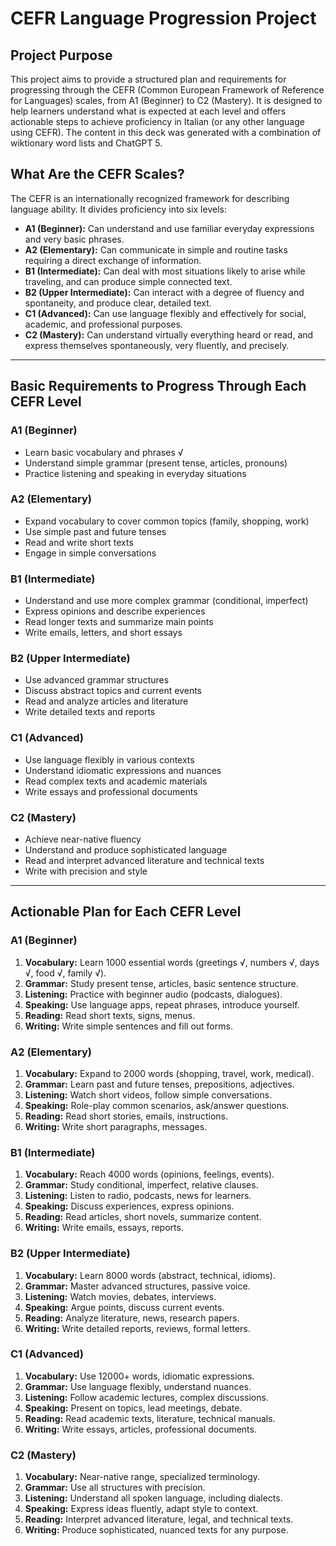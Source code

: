 # CEFR Language Progression Project

## Project Purpose
This project aims to provide a structured plan and requirements for progressing through the CEFR (Common European Framework of Reference for Languages) scales, from A1 (Beginner) to C2 (Mastery). It is designed to help learners understand what is expected at each level and offers actionable steps to achieve proficiency in Italian (or any other language using CEFR). The content in this deck was generated with a combination of wiktionary word lists and ChatGPT 5.

## What Are the CEFR Scales?
The CEFR is an internationally recognized framework for describing language ability. It divides proficiency into six levels:

- **A1 (Beginner):** Can understand and use familiar everyday expressions and very basic phrases.
- **A2 (Elementary):** Can communicate in simple and routine tasks requiring a direct exchange of information.
- **B1 (Intermediate):** Can deal with most situations likely to arise while traveling, and can produce simple connected text.
- **B2 (Upper Intermediate):** Can interact with a degree of fluency and spontaneity, and produce clear, detailed text.
- **C1 (Advanced):** Can use language flexibly and effectively for social, academic, and professional purposes.
- **C2 (Mastery):** Can understand virtually everything heard or read, and express themselves spontaneously, very fluently, and precisely.

---

## Basic Requirements to Progress Through Each CEFR Level

### A1 (Beginner)
- Learn basic vocabulary and phrases √
- Understand simple grammar (present tense, articles, pronouns)
- Practice listening and speaking in everyday situations

### A2 (Elementary)
- Expand vocabulary to cover common topics (family, shopping, work)
- Use simple past and future tenses
- Read and write short texts
- Engage in simple conversations

### B1 (Intermediate)
- Understand and use more complex grammar (conditional, imperfect)
- Express opinions and describe experiences
- Read longer texts and summarize main points
- Write emails, letters, and short essays

### B2 (Upper Intermediate)
- Use advanced grammar structures
- Discuss abstract topics and current events
- Read and analyze articles and literature
- Write detailed texts and reports

### C1 (Advanced)
- Use language flexibly in various contexts
- Understand idiomatic expressions and nuances
- Read complex texts and academic materials
- Write essays and professional documents

### C2 (Mastery)
- Achieve near-native fluency
- Understand and produce sophisticated language
- Read and interpret advanced literature and technical texts
- Write with precision and style

---

## Actionable Plan for Each CEFR Level

### A1 (Beginner)
1. **Vocabulary:** Learn 1000 essential words (greetings √, numbers √, days √, food √, family √).
2. **Grammar:** Study present tense, articles, basic sentence structure.
3. **Listening:** Practice with beginner audio (podcasts, dialogues).
4. **Speaking:** Use language apps, repeat phrases, introduce yourself.
5. **Reading:** Read short texts, signs, menus.
6. **Writing:** Write simple sentences and fill out forms.

### A2 (Elementary)
1. **Vocabulary:** Expand to 2000 words (shopping, travel, work, medical).
2. **Grammar:** Learn past and future tenses, prepositions, adjectives.
3. **Listening:** Watch short videos, follow simple conversations.
4. **Speaking:** Role-play common scenarios, ask/answer questions.
5. **Reading:** Read short stories, emails, instructions.
6. **Writing:** Write short paragraphs, messages.

### B1 (Intermediate)
1. **Vocabulary:** Reach 4000 words (opinions, feelings, events).
2. **Grammar:** Study conditional, imperfect, relative clauses.
3. **Listening:** Listen to radio, podcasts, news for learners.
4. **Speaking:** Discuss experiences, express opinions.
5. **Reading:** Read articles, short novels, summarize content.
6. **Writing:** Write emails, essays, reports.

### B2 (Upper Intermediate)
1. **Vocabulary:** Learn 8000 words (abstract, technical, idioms).
2. **Grammar:** Master advanced structures, passive voice.
3. **Listening:** Watch movies, debates, interviews.
4. **Speaking:** Argue points, discuss current events.
5. **Reading:** Analyze literature, news, research papers.
6. **Writing:** Write detailed reports, reviews, formal letters.

### C1 (Advanced)
1. **Vocabulary:** Use 12000+ words, idiomatic expressions.
2. **Grammar:** Use language flexibly, understand nuances.
3. **Listening:** Follow academic lectures, complex discussions.
4. **Speaking:** Present on topics, lead meetings, debate.
5. **Reading:** Read academic texts, literature, technical manuals.
6. **Writing:** Write essays, articles, professional documents.

### C2 (Mastery)
1. **Vocabulary:** Near-native range, specialized terminology.
2. **Grammar:** Use all structures with precision.
3. **Listening:** Understand all spoken language, including dialects.
4. **Speaking:** Express ideas fluently, adapt style to context.
5. **Reading:** Interpret advanced literature, legal, and technical texts.
6. **Writing:** Produce sophisticated, nuanced texts for any purpose.
